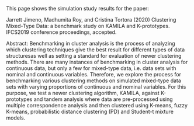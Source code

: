 
This page shows the simulation study results for the paper:

Jarrett Jimeno, Madhumita Roy, and Cristina Tortora (2020) Clustering Mixed-Type Data: a benchmark study on KAMILA and K-prototypes. IFCS2019 conference proceedings, accepted.

Abstract: Benchmarking in cluster analysis is the process of analyzing which clustering techniques give the best result for different types of data structuresas well as setting a standard for evaluation of newer clustering methods. There are many instances of benchmarking in cluster analysis for continuous data, but only a few for mixed-type data, i.e. data sets with nominal and continuous variables. Therefore, we explore the process for benchmarking various clustering methods on simulated mixed-type data sets with varying proportions of continuous and nominal variables. For this purpose, we test a newer clustering  algorithm,  KAMILA,  against  K-prototypes  and  tandem  analysis  where data are pre-processed using multiple correspondence analysis and then clustered  using  K-means,  fuzzy  K-means,  probabilistic  distance  clustering (PD) and Student-t mixture models.
